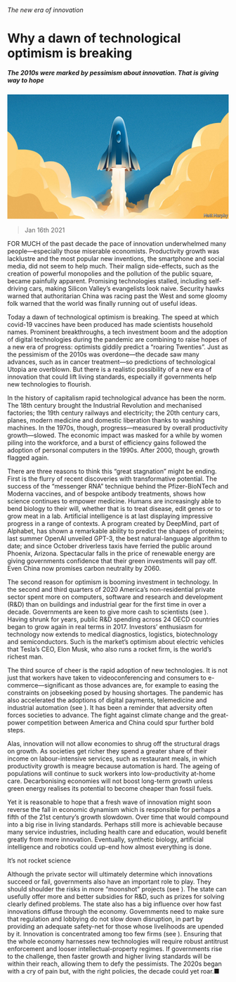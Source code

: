 ###### The new era of innovation

# Why a dawn of technological optimism is breaking 

##### The 2010s were marked by pessimism about innovation. That is giving way to hope 

![image](images/20210116_LDD002_0.jpg) 

> Jan 16th 2021 


FOR MUCH of the past decade the pace of innovation underwhelmed many people—especially those miserable economists. Productivity growth was lacklustre and the most popular new inventions, the smartphone and social media, did not seem to help much. Their malign side-effects, such as the creation of powerful monopolies and the pollution of the public square, became painfully apparent. Promising technologies stalled, including self-driving cars, making Silicon Valley’s evangelists look naive. Security hawks warned that authoritarian China was racing past the West and some gloomy folk warned that the world was finally running out of useful ideas.


Today a dawn of technological optimism is breaking. The speed at which covid-19 vaccines have been produced has made scientists household names. Prominent breakthroughs, a tech investment boom and the adoption of digital technologies during the pandemic are combining to raise hopes of a new era of progress: optimists giddily predict a “roaring Twenties”. Just as the pessimism of the 2010s was overdone—the decade saw many advances, such as in cancer treatment—so predictions of technological Utopia are overblown. But there is a realistic possibility of a new era of innovation that could lift living standards, especially if governments help new technologies to flourish.



In the history of capitalism rapid technological advance has been the norm. The 18th century brought the Industrial Revolution and mechanised factories; the 19th century railways and electricity; the 20th century cars, planes, modern medicine and domestic liberation thanks to washing machines. In the 1970s, though, progress—measured by overall productivity growth—slowed. The economic impact was masked for a while by women piling into the workforce, and a burst of efficiency gains followed the adoption of personal computers in the 1990s. After 2000, though, growth flagged again.




There are three reasons to think this “great stagnation” might be ending. First is the flurry of recent discoveries with transformative potential. The success of the “messenger RNA” technique behind the Pfizer-BioNTech and Moderna vaccines, and of bespoke antibody treatments, shows how science continues to empower medicine. Humans are increasingly able to bend biology to their will, whether that is to treat disease, edit genes or to grow meat in a lab. Artificial intelligence is at last displaying impressive progress in a range of contexts. A program created by DeepMind, part of Alphabet, has shown a remarkable ability to predict the shapes of proteins; last summer OpenAI unveiled GPT-3, the best natural-language algorithm to date; and since October driverless taxis have ferried the public around Phoenix, Arizona. Spectacular falls in the price of renewable energy are giving governments confidence that their green investments will pay off. Even China now promises carbon neutrality by 2060.


The second reason for optimism is booming investment in technology. In the second and third quarters of 2020 America’s non-residential private sector spent more on computers, software and research and development (R&amp;D) than on buildings and industrial gear for the first time in over a decade. Governments are keen to give more cash to scientists (see ). Having shrunk for years, public R&amp;D spending across 24 OECD countries began to grow again in real terms in 2017. Investors’ enthusiasm for technology now extends to medical diagnostics, logistics, biotechnology and semiconductors. Such is the market’s optimism about electric vehicles that Tesla’s CEO, Elon Musk, who also runs a rocket firm, is the world’s richest man.


The third source of cheer is the rapid adoption of new technologies. It is not just that workers have taken to videoconferencing and consumers to e-commerce—significant as those advances are, for example to easing the constraints on jobseeking posed by housing shortages. The pandemic has also accelerated the adoptions of digital payments, telemedicine and industrial automation (see ). It has been a reminder that adversity often forces societies to advance. The fight against climate change and the great-power competition between America and China could spur further bold steps.


Alas, innovation will not allow economies to shrug off the structural drags on growth. As societies get richer they spend a greater share of their income on labour-intensive services, such as restaurant meals, in which productivity growth is meagre because automation is hard. The ageing of populations will continue to suck workers into low-productivity at-home care. Decarbonising economies will not boost long-term growth unless green energy realises its potential to become cheaper than fossil fuels.


Yet it is reasonable to hope that a fresh wave of innovation might soon reverse the fall in economic dynamism which is responsible for perhaps a fifth of the 21st century’s growth slowdown. Over time that would compound into a big rise in living standards. Perhaps still more is achievable because many service industries, including health care and education, would benefit greatly from more innovation. Eventually, synthetic biology, artificial intelligence and robotics could up-end how almost everything is done.

It’s not rocket science


Although the private sector will ultimately determine which innovations succeed or fail, governments also have an important role to play. They should shoulder the risks in more “moonshot” projects (see ). The state can usefully offer more and better subsidies for R&amp;D, such as prizes for solving clearly defined problems. The state also has a big influence over how fast innovations diffuse through the economy. Governments need to make sure that regulation and lobbying do not slow down disruption, in part by providing an adequate safety-net for those whose livelihoods are upended by it. Innovation is concentrated among too few firms (see ). Ensuring that the whole economy harnesses new technologies will require robust antitrust enforcement and looser intellectual-property regimes. If governments rise to the challenge, then faster growth and higher living standards will be within their reach, allowing them to defy the pessimists. The 2020s began with a cry of pain but, with the right policies, the decade could yet roar.■

